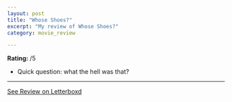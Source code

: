 ```yaml
---
layout: post
title: "Whose Shoes?"
excerpt: "My review of Whose Shoes?"
category: movie_review

---
```


**Rating:** /5

* Quick question: what the hell was that?

<hr>

[See Review on Letterboxd](https://boxd.it/9jktUl)
